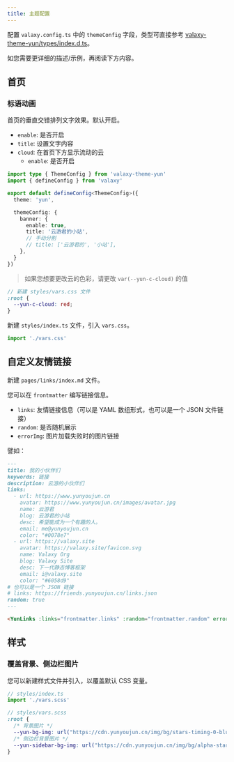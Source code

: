 ```yaml
---
title: 主题配置
---
```


配置 `valaxy.config.ts` 中的 `themeConfig` 字段，类型可直接参考 [valaxy-theme-yun/types/index.d.ts](https://github.com/YunYouJun/valaxy/blob/main/packages/valaxy-theme-yun/types/index.d.ts)。

如您需要更详细的描述/示例，再阅读下方内容。

## 首页

### 标语动画

首页的垂直交错排列文字效果。默认开启。

- `enable`: 是否开启
- `title`: 设置文字内容
- `cloud`: 在首页下方显示流动的云
  - `enable`: 是否开启

```ts
import type { ThemeConfig } from 'valaxy-theme-yun'
import { defineConfig } from 'valaxy'

export default defineConfig<ThemeConfig>({
  theme: 'yun',

  themeConfig: {
    banner: {
      enable: true,
      title: '云游君的小站',
      // 手动分割
      // title: ['云游君的', '小站'],
    },
  }
})
```

> 如果您想要更改云的色彩，请更改 `var(--yun-c-cloud)` 的值

```scss
// 新建 styles/vars.css 文件
:root {
  --yun-c-cloud: red;
}
```

新建 `styles/index.ts` 文件，引入 `vars.css`。

```ts
import './vars.css'
```

## 自定义友情链接

新建 `pages/links/index.md` 文件。

您可以在 `frontmatter` 编写链接信息。

- `links`: 友情链接信息（可以是 YAML 数组形式，也可以是一个 JSON 文件链接）
- `random`: 是否随机展示
- `errorImg`: 图片加载失败时的图片链接

譬如：

```md
---
title: 我的小伙伴们
keywords: 链接
description: 云游的小伙伴们
links:
  - url: https://www.yunyoujun.cn
    avatar: https://www.yunyoujun.cn/images/avatar.jpg
    name: 云游君
    blog: 云游君的小站
    desc: 希望能成为一个有趣的人。
    email: me@yunyoujun.cn
    color: "#0078e7"
  - url: https://valaxy.site
    avatar: https://valaxy.site/favicon.svg
    name: Valaxy Org
    blog: Valaxy Site
    desc: 下一代静态博客框架
    email: i@valaxy.site
    color: "#6058d9"
# 也可以是一个 JSON 链接
# links: https://friends.yunyoujun.cn/links.json
random: true
---

<YunLinks :links="frontmatter.links" :random="frontmatter.random" errorImg="https://cdn.yunyoujun.cn/img/avatar/none.jpg" />
```

## 样式

### 覆盖背景、侧边栏图片

您可以新建样式文件并引入，以覆盖默认 CSS 变量。

```ts
// styles/index.ts
import './vars.scss'
```

```scss
// styles/vars.scss
:root {
  /* 背景图片 */
  --yun-bg-img: url("https://cdn.yunyoujun.cn/img/bg/stars-timing-0-blur-30px.jpg");
  /* 侧边栏背景图片 */
  --yun-sidebar-bg-img: url("https://cdn.yunyoujun.cn/img/bg/alpha-stars-timing-1.webp");
}
```
